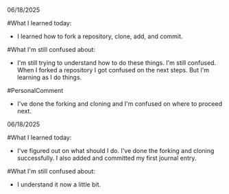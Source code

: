 06/18/2025

#What I learned today:
- I learned how to fork a repository, clone, add, and commit.

#What I'm still confused about: 
- I'm still trying to understand how to do these things. I'm still confused. When I forked a repository I got confused on the next steps. But I'm learning as I do things.

#PersonalComment
- I've done the forking and cloning and I'm confused on where to proceed next.

06/18/2025

#What I learned today:
- I've figured out on what should I do. I've done the forking and cloning successfully. I also added and committed my first journal entry.

#What I'm still confused about: 
- I understand it now a little bit.